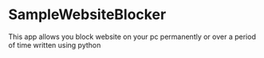 # SampleWebsiteBlocker
This app allows you block website on your pc permanently or over a period of time written using python
